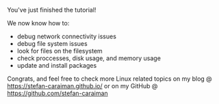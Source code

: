 You've just finished the tutorial!

We now know how to:

  - debug network connectivity issues
  - debug file system issues
  - look for files on the filesystem
  - check proccesses, disk usage, and memory usage
  - update and install packages

Congrats, and feel free to check more Linux related topics on my blog @ https://stefan-caraiman.github.io/ or on my GitHub @ https://github.com/stefan-caraiman
